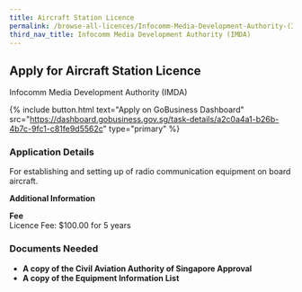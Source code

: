 ```yaml
---
title: Aircraft Station Licence
permalink: /browse-all-licences/Infocomm-Media-Development-Authority-(IMDA)/Aircraft-Station-Licence
third_nav_title: Infocomm Media Development Authority (IMDA)
---
```


## Apply for Aircraft Station Licence

Infocomm Media Development Authority (IMDA)

{% include button.html text="Apply on GoBusiness Dashboard" src="https://dashboard.gobusiness.gov.sg/task-details/a2c0a4a1-b26b-4b7c-9fc1-c81fe9d5562c" type="primary" %}

<H3>Application Details</H3>

<p>For establishing and setting up of radio communication equipment on board aircraft.</p>

<strong>Additional Information</strong>

<p><strong>Fee</strong><br />Licence Fee: $100.00 for 5 years</p>

<H3>Documents Needed</H3>

<ul>
<li><strong>A copy of the Civil Aviation Authority of Singapore Approval</strong></li>
<li><strong>A copy of the Equipment Information List</strong></li>
</ul>

